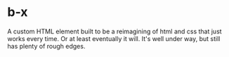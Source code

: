 # b-x

A custom HTML element built to be a reimagining of html and css that just works every time. Or at least eventually it will. It's well under way, but still has plenty of rough edges.
